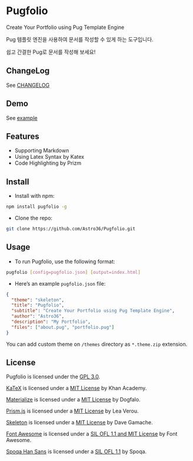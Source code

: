 # Pugfolio
Create Your Portfolio using Pug Template Engine

Pug 템플릿 엔진을 사용하여 문서를 작성할 수 있게 하는 도구입니다.

쉽고 간결한 Pug로 문서를 작성해 보세요!

## ChangeLog
See [CHANGELOG](./CHANGELOG.md)

## Demo
See [example](http://astro36.me/Pugfolio/example/)

## Features
- Supporting Markdown
- Using Latex Syntax by Katex
- Code Highlighting by Prizm

## Install
- Install with npm:
``` bash
npm install pugfolio -g
```
- Clone the repo:
``` bash
git clone https://github.com/Astro36/Pugfolio.git
```

## Usage
- To run Pugfolio, use the following format:
``` bash
pugfolio [config=pugfolio.json] [output=index.html]
```

- Here’s an example `pugfolio.json` file:
```json
{
  "theme": "skeleton",
  "title": "Pugfolio",
  "subtitle": "Create Your Portfolio using Pug Template Engine",
  "author": "Astro36",
  "description": "My Portfolio",
  "files": ["about.pug", "portfolio.pug"]
}
```
You can add custom theme on `/themes` directory as `*.theme.zip` extension.


## License
Pugfolio is licensed under the [GPL 3.0](./LICENSE).

[KaTeX](https://khan.github.io/KaTeX/) is licensed under a [MIT License](https://github.com/Khan/KaTeX/blob/master/LICENSE.txt) by Khan Academy.

[Materialize](http://materializecss.com/) is licensed under a [MIT License](https://github.com/Dogfalo/materialize/blob/master/LICENSE) by Dogfalo.

[Prism.js](http://prismjs.com) is licensed under a [MIT License](https://github.com/PrismJS/prism/blob/gh-pages/LICENSE) by Lea Verou.

[Skeleton](http://getskeleton.com) is licensed under a [MIT License](https://github.com/dhg/Skeleton/blob/master/LICENSE.md) by Dave Gamache.

[Font Awesome](http://fontawesome.io/) is licensed under a [SIL OFL 1.1 and MIT License](http://fontawesome.io/license/) by Font Awesome.

[Spoqa Han Sans](https://spoqa.github.io/spoqa-han-sans/ko-KR/) is licensed under a [SIL OFL 1.1](https://github.com/spoqa/spoqa-han-sans/blob/master/LICENSE) by Spoqa.
